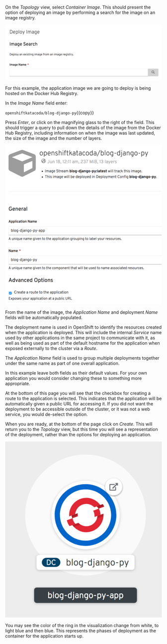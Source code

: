 On the _Topology_ view, select _Container Image_. This should present the option of deploying an image by performing a search for the image on an image registry.

![Image Search](../../assets/introduction/deploying-images-44/02-image-search.png)

For this example, the application image we are going to deploy is being hosted on the Docker Hub Registry.

In the _Image Name_ field enter:

``openshiftkatacoda/blog-django-py``{{copy}}

Press _Enter_, or click on the magnifying glass to the right of the field. This should trigger a query to pull down the details of the image from the Docker Hub Registry, including information on when the image was last updated, the size of the image and the number of layers.

![Application Image Details](../../assets/introduction/deploying-images-44/02-image-name-details.png)

From the name of the image, the _Application Name_ and deployment _Name_ fields will be automatically populated.

The deployment name is used in OpenShift to identify the resources created when the application is deployed. This will include the internal _Service_ name used by other applications in the same project to communicate with it, as well as being used as part of the default hostname for the application when exposed externally to the cluster via a _Route_.

The _Application Name_ field is used to group multiple deployments together under the same name as part of one overall application.

In this example leave both fields as their default values. For your own application you would consider changing these to something more appropriate.

At the bottom of this page you will see that the checkbox for creating a route to the application is selected. This indicates that the application will be automatically given a public URL for accessing it. If you did not want the deployment to be accessible outside of the cluster, or it was not a web service, you would de-select the option.

When you are ready, at the bottom of the page click on _Create_. This will return you to the _Topology_ view, but this time you will see a representation of the deployment, rather than the options for deploying an application.

![Topology View](../../assets/introduction/deploying-images-44/02-topology-view.png)

You may see the color of the ring in the visualization change from white, to light blue and then blue. This represents the phases of deployment as the container for the application starts up.
